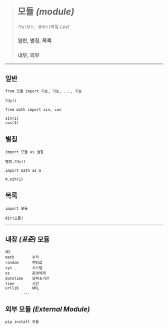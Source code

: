 ># 모듈 *(module)*
>`기능(함수, 클래스)`파일 *(.py)*
>
>### 일반, 별칭, 목록
>### 내부, 외부
---

## 일반
```angular2html
from 모듈 import 기능, 기능, ..., 기능

기능()
```
```angular2html
from math import sin, cos

sin(1)
cos(1)
```

## 별칭
```angular2html
import 모듈 as 별칭

별칭.기능()
```
```angular2html
import math as m

m.sin(1)
```

## 목록
```angular2html
import 모듈

dir(모듈)
```
---

## 내장 *(표준)* 모듈
```
예) 
math        수학
random      랜덤값
sys         시스템
os          운영체제
datetime    날짜＆시간
time        시간
urllib      URL
        ...
```

## 외부 모듈 *(External Module)*
`pip install 모듈`
